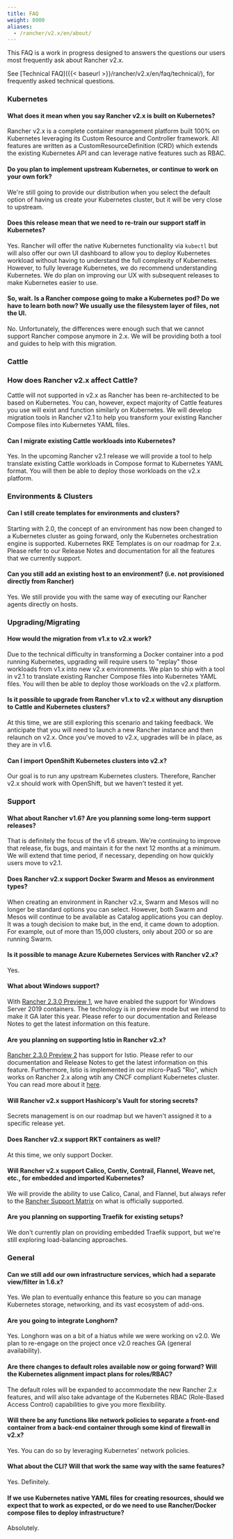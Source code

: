 ```yaml
---
title: FAQ
weight: 8000
aliases:
  - /rancher/v2.x/en/about/
---
```


This FAQ is a work in progress designed to answers the questions our users most frequently ask about Rancher v2.x.

See [Technical FAQ]({{< baseurl >}}/rancher/v2.x/en/faq/technical/), for frequently asked technical questions.

### Kubernetes

#### What does it mean when you say Rancher v2.x is built on Kubernetes?

Rancher v2.x is a complete container management platform built 100% on Kubernetes leveraging its Custom Resource and Controller framework.  All features are written as a CustomResourceDefinition (CRD) which extends the existing Kubernetes API and can leverage native features such as RBAC.

#### Do you plan to implement upstream Kubernetes, or continue to work on your own fork?

We're still going to provide our distribution when you select the default option of having us create your Kubernetes cluster, but it will be very close to upstream.

#### Does this release mean that we need to re-train our support staff in Kubernetes?

Yes.  Rancher will offer the native Kubernetes functionality via `kubectl` but will also offer our own UI dashboard to allow you to deploy Kubernetes workload without having to understand the full complexity of Kubernetes.  However, to fully leverage Kubernetes, we do recommend understanding Kubernetes.  We do plan on improving our UX with subsequent releases to make Kubernetes easier to use.

#### So, wait. Is a Rancher compose going to make a Kubernetes pod? Do we have to learn both now? We usually use the filesystem layer of files, not the UI.

No.  Unfortunately, the differences were enough such that we cannot support Rancher compose anymore in 2.x.  We will be providing both a tool and guides to help with this migration.

### Cattle

### How does Rancher v2.x affect Cattle?

Cattle will not supported in v2.x as Rancher has been re-architected to be based on Kubernetes. You can, however, expect majority of Cattle features you use will exist and function similarly on Kubernetes. We will develop migration tools in Rancher v2.1 to help you transform your existing Rancher Compose files into Kubernetes YAML files.

#### Can I migrate existing Cattle workloads into Kubernetes?

Yes. In the upcoming Rancher v2.1 release we will provide a tool to help translate existing Cattle workloads in Compose format to Kubernetes YAML format.  You will then be able to deploy those workloads on the v2.x platform.

### Environments & Clusters

#### Can I still create templates for environments and clusters?

Starting with 2.0, the concept of an environment has now been changed to a Kubernetes cluster as going forward, only the Kubernetes orchestration engine is supported.
Kubernetes RKE Templates is on our roadmap for 2.x. Please refer to our Release Notes and documentation for all the features that we currently support.

#### Can you still add an existing host to an environment? (i.e. not provisioned directly from Rancher)

Yes. We still provide you with the same way of executing our Rancher agents directly on hosts.

### Upgrading/Migrating

#### How would the migration from v1.x to v2.x work?

Due to the technical difficulty in transforming a Docker container into a pod running Kubernetes, upgrading will require users to "replay" those workloads from v1.x into new v2.x environments. We plan to ship with a tool in v2.1 to translate existing Rancher Compose files into Kubernetes YAML files.  You will then be able to deploy those workloads on the v2.x platform.

#### Is it possible to upgrade from Rancher v1.x to v2.x without any disruption to Cattle and Kubernetes clusters?

At this time, we are still exploring this scenario and taking feedback. We anticipate that you will need to launch a new Rancher instance and then relaunch on v2.x. Once you've moved to v2.x, upgrades will be in place, as they are in v1.6.

#### Can I import OpenShift Kubernetes clusters into v2.x?

Our goal is to run any upstream Kubernetes clusters. Therefore, Rancher v2.x should work with OpenShift, but we haven't tested it yet.

### Support

#### What about Rancher v1.6? Are you planning some long-term support releases?

That is definitely the focus of the v1.6 stream. We're continuing to improve that release, fix bugs, and maintain it for the next 12 months at a minimum. We will extend that time period, if necessary, depending on how quickly users move to v2.1.

#### Does Rancher v2.x support Docker Swarm and Mesos as environment types?

When creating an environment in Rancher v2.x, Swarm and Mesos will no longer be standard options you can select. However, both Swarm and Mesos will continue to be available as Catalog applications you can deploy. It was a tough decision to make but, in the end, it came down to adoption. For example, out of more than 15,000 clusters, only about 200 or so are running Swarm.

#### Is it possible to manage Azure Kubernetes Services with Rancher v2.x?
Yes.

#### What about Windows support?

With [Rancher 2.3.0 Preview 1](https://forums.rancher.com/t/rancher-release-v2-3-0-alpha3-preview-of-windows-containers/14260), we have enabled the support for Windows Server 2019 containers. The technology is in preview mode but we intend to make it GA later this year. Please refer to our documentation and Release Notes to get the latest information on this feature.

#### Are you planning on supporting Istio in Rancher v2.x?

[Rancher 2.3.0 Preview 2](https://forums.rancher.com/t/rancher-release-v2-3-0-alpha5-preview-of-istio/14585/2) has support for Istio. Please refer to our documentation and Release Notes to get the latest information on this feature.
Furthermore, Istio is implemented in our micro-PaaS "Rio", which works on Rancher 2.x along wtih any CNCF compliant Kubernetes cluster. You can read more about it [here](https://rio.io/).

#### Will Rancher v2.x support Hashicorp's Vault for storing secrets?

Secrets management is on our roadmap but we haven't assigned it to a specific release yet. 

#### Does Rancher v2.x support RKT containers as well?

At this time, we only support Docker.

#### Will Rancher v2.x support Calico, Contiv, Contrail, Flannel, Weave net, etc., for embedded and imported Kubernetes?

We will provide the ability to use Calico, Canal, and Flannel, but always refer to the [Rancher Support Matrix](https://rancher.com/support-maintenance-terms/) on what is officially supported.

#### Are you planning on supporting Traefik for existing setups?

We don't currently plan on providing embedded Traefik support, but we're still exploring load-balancing approaches.

### General

#### Can we still add our own infrastructure services, which had a separate view/filter in 1.6.x?

Yes. We plan to eventually enhance this feature so you can manage Kubernetes storage, networking, and its vast ecosystem of add-ons.

#### Are you going to integrate Longhorn?

Yes. Longhorn was on a bit of a hiatus while we were working on v2.0. We plan to re-engage on the project once v2.0 reaches GA (general availability).

#### Are there changes to default roles available now or going forward? Will the Kubernetes alignment impact plans for roles/RBAC?

The default roles will be expanded to accommodate the new Rancher 2.x features, and will also take advantage of the Kubernetes RBAC (Role-Based Access Control) capabilities to give you more flexibility.

#### Will there be any functions like network policies to separate a front-end container from a back-end container through some kind of firewall in v2.x?

Yes. You can do so by leveraging Kubernetes' network policies.

#### What about the CLI? Will that work the same way with the same features?

Yes. Definitely.

#### If we use Kubernetes native YAML files for creating resources, should we expect that to work as expected, or do we need to use Rancher/Docker compose files to deploy infrastructure?

Absolutely.
